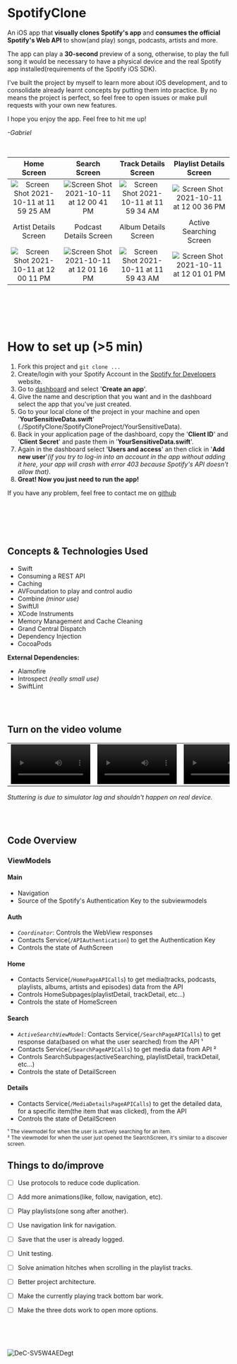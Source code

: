 # SpotifyClone

An iOS app that **visually clones Spotify's app** and **consumes the official Spotify's Web API** to show(and play) songs, podcasts, artists and more.

The app can play a **30-second** preview of a song, otherwise, to play the full song it would be necessary to have a physical device and the real Spotify app installed(requirements of the Spotify iOS SDK).

I've built the project by myself to learn more about iOS development, and to consolidate already learnt concepts by putting them into practice. By no means the project is perfect, so feel free to open issues or make pull requests with your own new features.

I hope you enjoy the app. Feel free to hit me up! <br>

*-Gabriel*

<br>

| Home Screen | Search Screen | Track Details Screen | Playlist Details Screen |
|:---------------:|:---------------:|:---------------:|:---------------:|
| ![Screen Shot 2021-10-11 at 11 59 25 AM](https://user-images.githubusercontent.com/62707916/136813393-a3dcc218-d800-4556-aa58-11b0019fd89b.png) | ![Screen Shot 2021-10-11 at 12 00 41 PM](https://user-images.githubusercontent.com/62707916/136813456-e010e92f-2465-4f59-94a3-ecbe4bab71cf.png) | ![Screen Shot 2021-10-11 at 11 59 34 AM](https://user-images.githubusercontent.com/62707916/136813590-cbb9dd10-3798-45ac-990c-8f6ace31b36e.png) | ![Screen Shot 2021-10-11 at 12 00 36 PM](https://user-images.githubusercontent.com/62707916/136813659-5b816b8b-bcdb-4320-a166-6b203cb8ff0b.png) 
| Artist Details Screen | Podcast Details Screen | Album Details Screen | Active Searching Screen |  
![Screen Shot 2021-10-11 at 12 00 11 PM](https://user-images.githubusercontent.com/62707916/136813737-86d94816-901d-435f-9811-a3febb308024.png) | ![Screen Shot 2021-10-11 at 12 01 16 PM](https://user-images.githubusercontent.com/62707916/136813754-be65c94e-8c5e-4f47-b868-9bc861e8508e.png) | ![Screen Shot 2021-10-11 at 11 59 43 AM](https://user-images.githubusercontent.com/62707916/136813855-1a6a621d-96b9-45c3-b046-bc55c2eea414.png) | ![Screen Shot 2021-10-11 at 12 01 01 PM](https://user-images.githubusercontent.com/62707916/136819824-dfe87231-459f-42e3-a356-133b8503d6d2.png)

<br> <br>
<br> <br>

# How to set up (>5 min)

1. Fork this project and `git clone ...`
2. Create/login with your Spotify Account in the [Spotify for Developers](https://developer.spotify.com) website.
3. Go to [dashboard](https://developer.spotify.com/dashboard/applications) and select '**Create an app**'.
4. Give the name and description that you want and in the dashboard select the app that you've just created.
5. Go to your local clone of the project in your machine and open '**YourSensitiveData.swift**' (./SpotifyClone/SpotifyCloneProject/YourSensitiveData).
6. Back in your application page of the dashboard, copy the '**Client ID**' and '**Client Secret**' and paste them in '**YourSensitiveData.swift**'.
7. Again in the dashboard select '**Users and access**' an then click in '**Add new user**'*(if you try to log-in into an account in the app without adding it here, your app will crash with error 403 because Spotify's API doesn't allow that)*. 
8. **Great! Now you just need to run the app!**

If you have any problem, feel free to contact me on [github](https://github.com/gabrieldenoni)

<br> <br>
<br> <br>

## Concepts & Technologies Used
 - Swift
 - Consuming a REST API
 - Caching
 - AVFoundation to play and control audio
 - Combine *(minor use)*
 - SwiftUI
 - XCode Instruments
 - Memory Management and Cache Cleaning
 - Grand Central Dispatch
 - Dependency Injection
 - CocoaPods

 **External Dependencies:**
 - Alamofire
 - Introspect *(really small use)*
 - SwiftLint


<br> <br>


## Turn on the video volume
| | | | |
| :-: | :-: | :-: | :- |
<video src='https://user-images.githubusercontent.com/62707916/138572032-636c1182-92f0-408d-9ed9-bf143e556fd5.mov' width=180/> | <video src='https://user-images.githubusercontent.com/62707916/136820651-4d632ea2-e952-4b4f-afde-cbd3becf3b1a.mov' width=180/> | <video src='https://user-images.githubusercontent.com/62707916/136820663-5bf7d61d-57ac-4fe7-9b47-2aca33516611.mov' width=180/> | <video src='https://user-images.githubusercontent.com/62707916/136820671-a5aece22-3a97-4cdd-9a4f-6b4ef77311ff.mov' width=180/>

*Stuttering is due to simulator lag and shouldn't happen on real device.*

<br> <br>

## Code Overview

### ViewModels

#### Main
- Navigation
- Source of the Spotify's Authentication Key to the subviewmodels

#### Auth
- *`Coordinator`*: Controls the WebView responses
- Contacts Service(`/APIAuthentication`) to get the Authentication Key
- Controls the state of AuthScreen

#### Home
- Contacts Service(`/HomePageAPICalls`) to get media(tracks, podcasts, playlists, albums, artists and episodes) data from the API
- Controls HomeSubpages(playlistDetail, trackDetail, etc…)
- Controls the state of HomeScreen

#### Search
- *`ActiveSearchViewModel`*: Contacts Service(`/SearchPageAPICalls`) to get response data(based on what the user searched) from the API ¹ 
- Contacts Service(`/SearchPageAPICalls`) to get media data from API ²
- Controls SearchSubpages(activeSearching, playlistDetail, trackDetail, etc…)
- Controls the state of DetailScreen

#### Details
- Contacts Service(`/MediaDetailsPageAPICalls`) to get the detailed data, for a specific item(the item that was clicked), from the API
- Controls the state of DetailScreen


<sup> ¹ The viewmodel for when the user is actively searching for an item. <br>
² The viewmodel for when the user just opened the SearchScreen, it's similar to a discover screen.


## Things to do/improve
  
- [ ] Use protocols to reduce code duplication.
- [ ] Add more animations(like, follow, navigation, etc).
- [ ] Play playlists(one song after another).
- [ ] Use navigation link for navigation.
- [ ] Save that the user is already logged.
- [ ] Unit testing.
- [ ] Solve animation hitches when scrolling in the playlist tracks.
- [ ] Better project architecture.
- [ ] Make the currently playing track bottom bar work.
- [ ] Make the three dots work to open more options.


<br> <br> <br>
  
![DeC-SV5W4AEDegt](https://user-images.githubusercontent.com/62707916/136847961-b1d23d4c-2f2a-4a1c-b34b-e726997204af.png)

